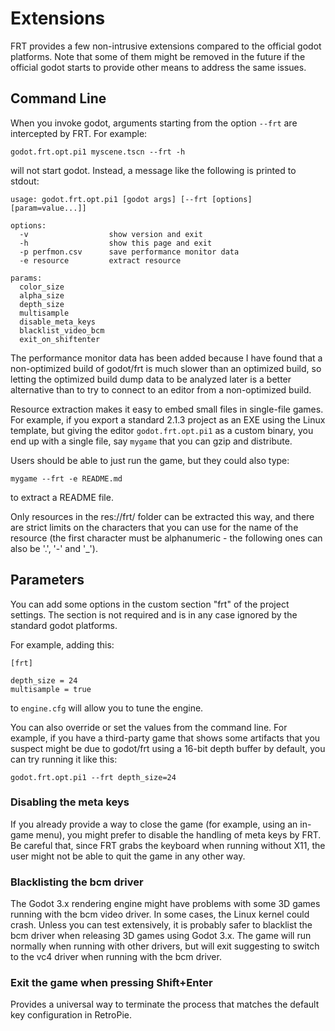 Extensions
==========

FRT provides a few non-intrusive extensions compared to the official
godot platforms.  Note that some of them might be removed in the future
if the official godot starts to provide other means to address the same
issues.

## Command Line

When you invoke godot, arguments starting from the option `--frt` are
intercepted by FRT.  For example:

	godot.frt.opt.pi1 myscene.tscn --frt -h

will not start godot. Instead, a message like the following is printed
to stdout:

	usage: godot.frt.opt.pi1 [godot args] [--frt [options] [param=value...]]

	options:
	  -v                  show version and exit
	  -h                  show this page and exit
	  -p perfmon.csv      save performance monitor data
	  -e resource         extract resource

	params:
	  color_size
	  alpha_size
	  depth_size
	  multisample
	  disable_meta_keys
	  blacklist_video_bcm
	  exit_on_shiftenter

The performance monitor data has been added because I have found that a
non-optimized build of godot/frt is much slower than an optimized build,
so letting the optimized build dump data to be analyzed later is a
better alternative than to try to connect to an editor from a
non-optimized build.

Resource extraction makes it easy to embed small files in single-file
games.  For example, if you export a standard 2.1.3 project as an EXE
using the Linux template, but giving the editor `godot.frt.opt.pi1` as a
custom binary, you end up with a single file, say `mygame` that you can
gzip and distribute.

Users should be able to just run the game, but they could also type:

	mygame --frt -e README.md

to extract a README file.

Only resources in the res://frt/ folder can be extracted this way, and
there are strict limits on the characters that you can use for the name
of the resource (the first character must be alphanumeric - the
following ones can also be '.', '-' and '\_').

## Parameters

You can add some options in the custom section "frt" of the project
settings.  The section is not required and is in any case ignored by the
standard godot platforms.

For example, adding this:

	[frt]

	depth_size = 24
	multisample = true

to `engine.cfg` will allow you to tune the engine.

You can also override or set the values from the command line.  For
example, if you have a third-party game that shows some artifacts that
you suspect might be due to godot/frt using a 16-bit depth buffer by
default, you can try running it like this:

	godot.frt.opt.pi1 --frt depth_size=24

### Disabling the meta keys

If you already provide a way to close the game (for example, using an
in-game menu), you might prefer to disable the handling of meta keys
by FRT.
Be careful that, since FRT grabs the keyboard when running without X11,
the user might not be able to quit the game in any other way.

### Blacklisting the bcm driver

The Godot 3.x rendering engine might have problems with some 3D games running
with the bcm video driver. In some cases, the Linux kernel could crash.
Unless you can test extensively, it is probably safer to blacklist the bcm
driver when releasing 3D games using Godot 3.x.
The game will run normally when running with other drivers, but will exit
suggesting to switch to the vc4 driver when running with the bcm driver.

### Exit the game when pressing Shift+Enter

Provides a universal way to terminate the process that matches the default
key configuration in RetroPie.
